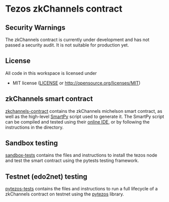 # Tezos zkChannels contract

## Security Warnings

The zkChannels contract is currently under development and has not passed a security audit. It is not suitable for production yet.

## License

All code in this workspace is licensed under

 * MIT license ([LICENSE](LICENSE) or http://opensource.org/licenses/MIT)

## zkChannels smart contract

[zkchannels-contract](zkchannels-contract) contains the zkChannels michelson smart contract, as well as the high-level [SmartPy](https://smartpy.io) script used to generate it. The SmartPy script can be compiled and tested using their [online IDE](https://smartpy.io), or by following the instructions in the directory.

## Sandbox testing

[sandbox-tests](sandbox-tests) contains the files and instructions to install the tezos node and test the smart contract using the pytests testing framework.

## Testnet (edo2net) testing

[pytezos-tests](pytezos-tests) contains the files and instructions to run a full lifecycle of a zkChannels contract on testnet using the [pytezos](https://pytezos.baking-bad.org) library.
